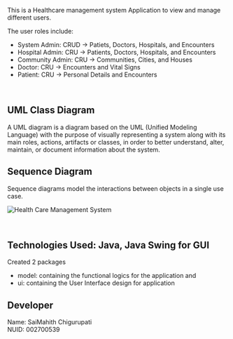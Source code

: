 
 This is a Healthcare management system Application to view and manage different users.<br/>

 The user roles include:
 - System Admin: CRUD -> Patiets, Doctors, Hospitals, and Encounters
 - Hospital Admin: CRU -> Patients, Doctors, Hospitals, and Encounters
 - Community Admin: CRU -> Communities, Cities, and Houses
 - Doctor: CRU -> Encounters and Vital Signs
 - Patient: CRU -> Personal Details and Encounters
 <br/>

 ## UML Class Diagram

 A UML diagram is a diagram based on the UML (Unified Modeling Language) with the purpose of visually representing a system along with its main roles, actions, artifacts or classes, in order to better understand, alter, maintain, or document information about the system.

 ## Sequence Diagram

 Sequence diagrams model the interactions between objects in a single use case.

![Health Care Management System](https://user-images.githubusercontent.com/113262044/198921484-3aad561a-e9fc-4b87-8e01-d76147996f05.png)


 <br />

 ## Technologies Used: Java, Java Swing for GUI

 Created 2 packages 
 - model: containing the functional logics for the application and 
 - ui: containing the User Interface design for application 

 ## Developer

 Name: SaiMahith Chigurupati <br/>
 NUID: 002700539
